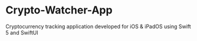 # Crypto-Watcher-App
Cryptocurrency tracking application developed for iOS &amp; iPadOS using Swift 5 and SwiftUI
